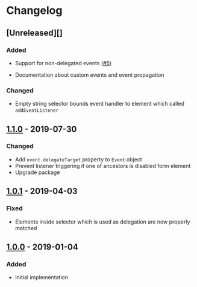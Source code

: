 # Changelog

## [Unreleased][]

### Added

-   Support for non-delegated events
    ([#5](https://github.com/niksy/delegate-event-listener/issues/5))

-   Documentation about custom events and event propagation

### Changed

-   Empty string selector bounds event handler to element which called
    `addEventListener`

## [1.1.0][] - 2019-07-30

### Changed

-   Add `event.delegateTarget` property to `Event` object
-   Prevent listener triggering if one of ancestors is disabled form element
-   Upgrade package

## [1.0.1][] - 2019-04-03

### Fixed

-   Elements inside selector which is used as delegation are now properly
    matched

## [1.0.0][] - 2019-01-04

### Added

-   Initial implementation

[1.1.0]:
	https://github.com/niksy/delegate-event-listener/compare/v1.0.1...v1.1.0
[1.0.1]:
	https://github.com/niksy/delegate-event-listener/compare/v1.0.0...v1.0.1
[1.0.0]: https://github.com/niksy/delegate-event-listener/tree/v1.0.0
